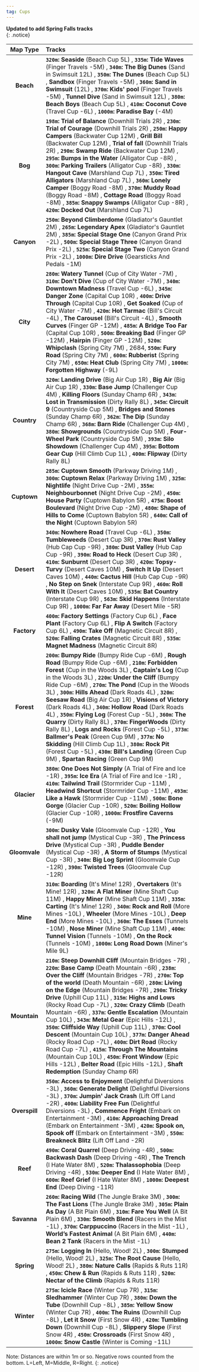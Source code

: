 ```yaml
---
tag: Cups
---
```

**Updated to add Spring Falls tracks**  
{: .notice}  

Map Type | Tracks  
:--: | :--  
**Beach** | **`320m`:** **Seaside** (Beach Cup 5L) , **`335m`:** **Tide Waves** (Finger Travels -5M) , **`340m`:** **The Big Dunes** (Sand in Swimsuit 12L) , **`350m`:** **The Dunes** (Beach Cup 5L) ,  **Sandbox** (Finger Travels -5M) , **`360m`:** **Sand in Swimsuit** (12L) , **`370m`:** **Kids' pool** (Finger Travels -5M) ,  **Tunnel Dive** (Sand in Swimsuit 12L) , **`380m`:** **Beach Boys** (Beach Cup 5L) , **`410m`:** **Coconut Cove** (Travel Cup -6L) , **`1000m`:** **Paradise Bay** (-4M) 
**Bog** | **`198m`:** **Trial of Balance** (Downhill Trials 2R) , **`230m`:** **Trial of Courage** (Downhill Trials 2R) , **`250m`:** **Happy Campers** (Backwater Cup 12M) ,  **Grill Bill** (Backwater Cup 12M) ,  **Trial of fall** (Downhill Trials 2R) , **`290m`:** **Swamp Ride** (Backwater Cup 12M) , **`295m`:** **Bumps in the Water** (Alligator Cup -8R) , **`300m`:** **Parking Trailers** (Alligator Cup -8R) , **`330m`:** **Hangout Cave** (Marshland Cup 7L) , **`350m`:** **Tired Alligators** (Marshland Cup 7L) , **`360m`:** **Lonely Camper** (Boggy Road -8M) , **`370m`:** **Muddy Road** (Boggy Road -8M) ,  **Cottage Road** (Boggy Road -8M) , **`385m`:** **Snappy Swamps** (Alligator Cup -8R) , **`420m`:** **Docked Out** (Marshland Cup 7L) 
**Canyon** | **`250m`:** **Beyond Climberdome** (Gladiator's Gauntlet 2M) , **`265m`:** **Legendary Apex** (Gladiator's Gauntlet 2M) , **`385m`:** **Special Stage One** (Canyon Grand Prix -2L) , **`500m`:** **Special Stage Three** (Canyon Grand Prix -2L) , **`525m`:** **Special Stage Two** (Canyon Grand Prix -2L) , **`1000m`:** **Dire Drive** (Gearsticks And Pedals -1M) 
**City** | **`280m`:** **Watery Tunnel** (Cup of City Water -7M) , **`310m`:** **Don't Dive** (Cup of City Water -7M) , **`340m`:** **Downtown Madness** (Travel Cup -6L) , **`345m`:** **Danger Zone** (Capital Cup 10R) , **`400m`:** **Drive Through** (Capital Cup 10R) ,  **Get Soaked** (Cup of City Water -7M) , **`420m`:** **Hot Tarmac** (Bill's Circuit -4L) ,  **The Carousel** (Bill's Circuit -4L) ,  **Smooth Curves** (Finger GP -12M) , **`485m`:** **A Bridge Too Far** (Capital Cup 10R) , **`500m`:** **Breaking Bad** (Finger GP -12M) ,  **Hairpin** (Finger GP -12M) , **`520m`:** **Whipclash** (Spring City 7M) , 2684, **`550m`:** **Fury Road** (Spring City 7M) , **`600m`:** **Rubberist** (Spring City 7M) , **`650m`:** **Heat Club** (Spring City 7M) , **`1000m`:** **Forgotten Highway** (-9L) 
**Country** | **`320m`:** **Landing Drive** (Big Air Cup 1R) ,  **Big Air** (Big Air Cup 1R) , **`330m`:** **Base Jump** (Challenger Cup 4M) ,  **Killing Floors** (Sunday Champ 6R) , **`343m`:** **Lost in Transmission** (Dirty Rally 8L) , **`345m`:** **Circuit 9** (Countryside Cup 5M) ,  **Bridges and Stones** (Sunday Champ 6R) , **`362m`:** **The Dip** (Sunday Champ 6R) , **`368m`:** **Barn Ride** (Challenger Cup 4M) , **`380m`:** **Showgrounds** (Countryside Cup 5M) ,  **Four-Wheel Park** (Countryside Cup 5M) , **`393m`:** **Silo Showdown** (Challenger Cup 4M) , **`395m`:** **Bottom Gear Cup** (Hill Climb Cup 1L) , **`400m`:** **Flipway** (Dirty Rally 8L) 
**Cuptown** | **`285m`:** **Cuptown Smooth** (Parkway Driving 1M) , **`300m`:** **Cuptown Relax** (Parkway Driving 1M) , **`325m`:** **Nightlife** (Night Drive Cup -2M) , **`355m`:** **Neighbourbonnet** (Night Drive Cup -2M) , **`450m`:** **House Party** (Cuptown Babylon 5R) , **`475m`:** **Boost Boulevard** (Night Drive Cup -2M) , **`480m`:** **Shape of Hills to Come** (Cuptown Babylon 5R) , **`640m`:** **Call of the Night** (Cuptown Babylon 5R) 
**Desert** | **`340m`:** **Nowhere Road** (Travel Cup -6L) , **`350m`:** **Tumbleweeds** (Desert Cup 3R) , **`370m`:** **Rust Valley** (Hub Cap Cup -9R) , **`380m`:** **Dust Valley** (Hub Cap Cup -9R) , **`390m`:** **Road to Heck** (Desert Cup 3R) , **`410m`:** **Sunburnt** (Desert Cup 3R) , **`420m`:** **Topsy-Turvy** (Desert Caves 10M) ,  **Switch It Up** (Desert Caves 10M) , **`440m`:** **Cactus Hill** (Hub Cap Cup -9R) ,  **No Step on Snek** (Interstate Cup 9R) , **`460m`:** **Roll With It** (Desert Caves 10M) , **`535m`:** **Bat Country** (Interstate Cup 9R) , **`563m`:** **Skid Happens** (Interstate Cup 9R) , **`1000m`:** **Far Far Away** (Desert Mile -5R) 
**Factory** | **`400m`:** **Factory Settings** (Factory Cup 6L) ,  **Face Plant** (Factory Cup 6L) ,  **Flip A Switch** (Factory Cup 6L) , **`490m`:** **Take Off** (Magnetic Circuit 8R) , **`520m`:** **Falling Crates** (Magnetic Circuit 8R) , **`535m`:** **Magnet Madness** (Magnetic Circuit 8R) 
**Forest** | **`200m`:** **Bumpy Ride** (Bumpy Ride Cup -6M) ,  **Rough Road** (Bumpy Ride Cup -6M) , **`210m`:** **Forbidden Forest** (Cup in the Woods 3L) ,  **Captain's Log** (Cup in the Woods 3L) , **`220m`:** **Under the Cliff** (Bumpy Ride Cup -6M) , **`270m`:** **The Pond** (Cup in the Woods 3L) , **`300m`:** **Hills Ahead** (Dark Roads 4L) , **`320m`:** **Seesaw Road** (Big Air Cup 1R) ,  **Visions of Victory** (Dark Roads 4L) , **`340m`:** **Hollow Road** (Dark Roads 4L) , **`350m`:** **Flying Log** (Forest Cup -5L) , **`360m`:** **The Quarry** (Dirty Rally 8L) , **`370m`:** **FingerWoods** (Dirty Rally 8L) ,  **Logs and Rocks** (Forest Cup -5L) , **`373m`:** **Ballmer's Peak** (Green Cup 9M) , **`377m`:** **No Skidding** (Hill Climb Cup 1L) , **`380m`:** **Rock Pit** (Forest Cup -5L) , **`430m`:** **Bill's Landing** (Green Cup 9M) ,  **Spartan Racing** (Green Cup 9M) 
**Glacier** | **`380m`:** **One Does Not Simply** (A Trial of Fire and Ice -1R) , **`395m`:** **Ice Era** (A Trial of Fire and Ice -1R) , **`410m`:** **Tailwind Trail** (Stormrider Cup -11M) ,  **Headwind Shortcut** (Stormrider Cup -11M) , **`493m`:** **Like a Hawk** (Stormrider Cup -11M) , **`500m`:** **Bone Gorge** (Glacier Cup -10R) , **`520m`:** **Boiling Hollow** (Glacier Cup -10R) , **`1000m`:** **Frostfire Caverns** (-9M) 
**Gloomvale** | **`300m`:** **Dusky Vale** (Gloomvale Cup -12R) ,  **You shall not jump** (Mystical Cup -3R) ,  **The Princess Drive** (Mystical Cup -3R) ,  **Puddle Bender** (Mystical Cup -3R) ,  **A Storm of Stumps** (Mystical Cup -3R) , **`340m`:** **Big Log Sprint** (Gloomvale Cup -12R) , **`390m`:** **Twisted Trees** (Gloomvale Cup -12R) 
**Mine** | **`310m`:** **Boarding** (It's Mine! 12R) ,  **Overtakers** (It's Mine! 12R) , **`320m`:** **A Flat Miner** (Mine Shaft Cup 11M) ,  **Happy Miner** (Mine Shaft Cup 11M) , **`335m`:** **Carting** (It's Mine! 12R) , **`340m`:** **Rock and Roll** (More Mines -10L) ,  **Wheeler** (More Mines -10L) ,  **Deep End** (More Mines -10L) , **`360m`:** **The Esses** (Tunnels -10M) ,  **Nose Miner** (Mine Shaft Cup 11M) , **`400m`:** **Tunnel Vision** (Tunnels -10M) ,  **On the Rock** (Tunnels -10M) , **`1000m`:** **Long Road Down** (Miner's Mile 9L) 
**Mountain** | **`210m`:** **Steep Downhill Cliff** (Mountain Bridges -7R) , **`220m`:** **Base Camp** (Death Mountain -6R) , **`238m`:** **Over the Cliff** (Mountain Bridges -7R) , **`270m`:** **Top of the world** (Death Mountain -6R) , **`280m`:** **Living on the Edge** (Mountain Bridges -7R) , **`290m`:** **Tricky Drive** (Uphill Cup 11L) , **`315m`:** **Highs and Lows** (Rocky Road Cup -7L) , **`320m`:** **Crazy Climb** (Death Mountain -6R) , **`337m`:** **Gentle Escalation** (Mountain Cup 10L) , **`343m`:** **Metal Gear** (Epic Hills -12L) , **`350m`:** **Cliffside Way** (Uphill Cup 11L) , **`370m`:** **Cool Descent** (Mountain Cup 10L) , **`377m`:** **Danger Ahead** (Rocky Road Cup -7L) , **`400m`:** **Dirt Road** (Rocky Road Cup -7L) , **`415m`:** **Through The Mountains** (Mountain Cup 10L) , **`450m`:** **Front Window** (Epic Hills -12L) ,  **Belter Road** (Epic Hills -12L) ,  **Shaft Redemption** (Sunday Champ 6R) 
**Overspill** | **`350m`:** **Access to Enjoyment** (Delightful Diversions -3L) , **`360m`:** **Generate Delight** (Delightful Diversions -3L) , **`370m`:** **Jumpin' Jack Crash** (Lift Off Land -2R) , **`400m`:** **Liability Free Fun** (Delightful Diversions -3L) ,  **Commence Fright** (Embark on Entertainment -3M) , **`410m`:** **Approaching Dread** (Embark on Entertainment -3M) , **`420m`:** **Spook on, Spook off** (Embark on Entertainment -3M) , **`550m`:** **Breakneck Blitz** (Lift Off Land -2R) 
**Reef** | **`490m`:** **Coral Quarrel** (Deep Driving -4R) , **`500m`:** **Backwash Dash** (Deep Driving -4R) ,  **The Trench** (I Hate Water 8M) , **`520m`:** **Thalassophobia** (Deep Driving -4R) , **`530m`:** **Deeper End** (I Hate Water 8M) , **`600m`:** **Reef Grief** (I Hate Water 8M) , **`1000m`:** **Deepest End** (Deep Diving -11R) 
**Savanna** | **`260m`:** **Racing Wild** (The Jungle Brake 3M) , **`300m`:** **The Fast Lions** (The Jungle Brake 3M) , **`305m`:** **Plain As Day** (A Bit Plain 6M) , **`310m`:** **Fare You Well** (A Bit Plain 6M) , **`330m`:** **Smooth Blend** (Racers in the Mist -1L) , **`370m`:** **Carppuccino** (Racers in the Mist -1L) ,  **World’s Fastest Animal** (A Bit Plain 6M) , **`440m`:** **Bean 2 Tank** (Racers in the Mist -1L) 
**Spring** | **`275m`:** **Logging In** (Hello, Wood! 2L) , **`300m`:** **Stumped** (Hello, Wood! 2L) , **`325m`:** **The Root Cause** (Hello, Wood! 2L) , **`380m`:** **Nature Calls** (Rapids & Ruts 11R) , **`450m`:** **Chew & Run** (Rapids & Ruts 11R) , **`520m`:** **Nectar of the Climb** (Rapids & Ruts 11R) 
**Winter** | **`275m`:** **Icicle Race** (Winter Cup 7R) , **`315m`:** **Sledhammer** (Winter Cup 7R) , **`380m`:** **Down the Tube** (Downhill Cup -8L) , **`385m`:** **Yellow Snow** (Winter Cup 7R) , **`400m`:** **The Ruins** (Downhill Cup -8L) ,  **Let it Snow** (First Snow 4R) , **`420m`:** **Tumbling Down** (Downhill Cup -8L) ,  **Slippery Slope** (First Snow 4R) , **`450m`:** **Crossroads** (First Snow 4R) , **`1000m`:** **Snow Castle** (Winter is Coming -11L) 


Note: Distances are within 1m or so. Negative rows counted from the bottom. L=Left, M=Middle, R=Right. 
{: .notice}

